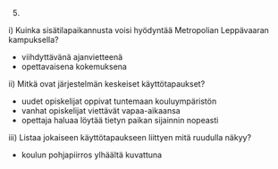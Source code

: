 5.

i) Kuinka sisätilapaikannusta voisi hyödyntää Metropolian Leppävaaran kampuksella?

- viihdyttävänä ajanvietteenä
- opettavaisena kokemuksena

ii) Mitkä ovat järjestelmän keskeiset käyttötapaukset?

- uudet opiskelijat oppivat tuntemaan kouluympäristön
- vanhat opiskelijat viettävät vapaa-aikaansa
- opettaja haluaa löytää tietyn paikan sijainnin nopeasti


iii) Listaa jokaiseen käyttötapaukseen liittyen mitä ruudulla näkyy?

- koulun pohjapiirros ylhäältä kuvattuna
